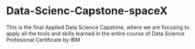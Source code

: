 # Data-Scienc-Capstone-spaceX
This is the final Applied Data Science Capstone, where we are focusing to apply all the tools and skills learned in the entire course of Data Science Profesional Certificate by IBM
